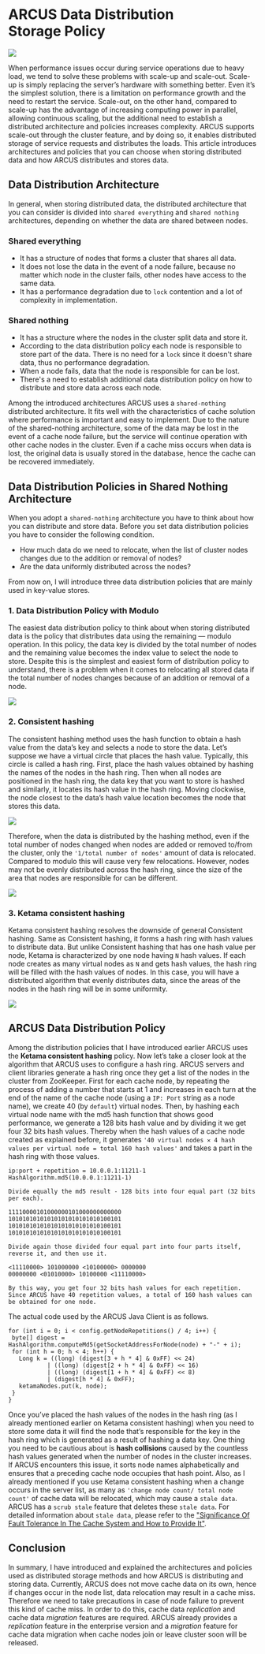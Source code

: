 # ARCUS Data Distribution Storage Policy

<img src="images/arcus_data_distribution_main.png"></img>

When performance issues occur during service operations due to heavy load, we tend to solve these problems with scale-up and scale-out. Scale-up is simply replacing the server’s hardware with something better. Even it’s the simplest solution, there is a limitation on performance growth and the need to restart the service. Scale-out, on the other hand, compared to scale-up has the advantage of increasing computing power in parallel, allowing continuous scaling, but the additional need to establish a distributed architecture and policies increases complexity. ARCUS supports scale-out through the cluster feature, and by doing so, it enables distributed storage of service requests and distributes the loads. This article introduces architectures and policies that you can choose when storing distributed data and how ARCUS distributes and stores data.

## Data Distribution Architecture

In general, when storing distributed data, the distributed architecture that you can consider is divided into `shared everything` and 
`shared nothing` architectures, depending on whether the data are shared between nodes.

### Shared everything

 - It has a structure of nodes that forms a cluster that shares all data.
 - It does not lose the data in the event of a node failure, because no matter which node in the cluster fails, other nodes have access to the same data.
 - It has a performance degradation due to `lock` contention and a lot of complexity in implementation.

### Shared nothing

 - It has a structure where the nodes in the cluster split data and store it.
 - According to the data distribution policy each node is responsible to store part of the data. There is no need for a `lock` 
   since it doesn't share data, thus no performance degradation.
 - When a node fails, data that the node is responsible for can be lost.
 - There's a need to establish additional data distribution policy on how to distribute and store data across each node.

Among the introduced architectures ARCUS uses a `shared-nothing` distributed architecture. It fits well with the characteristics of cache solution where performance is important and easy to implement. Due to the nature of the shared-nothing architecture, some of the data may be lost in the event of a cache node failure, but the service will continue operation with other cache nodes in the cluster. Even if a cache miss occurs when data is lost, the original data is usually stored in the database, hence the cache can be recovered immediately.

## Data Distribution Policies in Shared Nothing Architecture

When you adopt a `shared-nothing` architecture you have to think about how you can distribute and store data. 
Before you set data distribution policies you have to consider the following condition.

 - How much data do we need to relocate, when the list of cluster nodes changes due to the addition or removal of nodes?
 - Are the data uniformly distributed across the nodes?

From now on, I will introduce three data distribution policies that are mainly used in key-value stores.

### 1. Data Distribution Policy with Modulo

The easiest data distribution policy to think about when storing distributed data is the policy that distributes data using the remaining — modulo operation. In this policy, the data key is divided by the total number of nodes and the remaining value becomes the index value to select the node to store. Despite this is the simplest and easiest form of distribution policy to understand, there is a problem when it comes to relocating all stored data if the total number of nodes changes because of an addition or removal of a node.

<img src="images/202101_arcus_data_distribution_modulo_en.png"></img>

### 2. Consistent hashing

The consistent hashing method uses the hash function to obtain a hash value from the data’s key and selects a node to store the data. Let’s suppose we have a virtual circle that places the hash value. Typically, this circle is called a hash ring. First, place the hash values obtained by hashing the names of the nodes in the hash ring. Then when all nodes are positioned in the hash ring, the data key that you want to store is hashed and similarly, it locates its hash value in the hash ring. Moving clockwise, the node closest to the data’s hash value location becomes the node that stores this data.

<img src="images/202101_arcus_data_distribution_chash_1_en.png"></img>

Therefore, when the data is distributed by the hashing method, even if the total number of nodes changed when nodes are added or removed to/from the cluster, only the `'1/total number of nodes'` amount of data is relocated. Compared to modulo this will cause very few relocations. However, nodes may not be evenly distributed across the hash ring, since the size of the area that nodes are responsible for can be different.

<img src="images/202101_arcus_data_distribution_chash_2_en.png"></img>

### 3. Ketama consistent hashing

Ketama consistent hashing resolves the downside of general Consistent hashing. Same as Consistent hashing, it forms a hash ring with hash values to distribute data. But unlike Consistent hashing that has one hash value per node, Ketama is characterized by one node having `N` hash values. If each node creates as many virtual nodes as `N` and gets hash values, the hash ring will be filled with the hash values of nodes. In this case, you will have a distributed algorithm that evenly distributes data, since the areas of the nodes in the hash ring will be in some uniformity.

<img src="images/202101_arcus_data_distribution_ketama_en.png"></img>

## ARCUS Data Distribution Policy

Among the distribution policies that I have introduced earlier ARCUS uses the **Ketama consistent hashing** policy. Now let’s take a closer look at the algorithm that ARCUS uses to configure a hash ring. ARCUS servers and client libraries generate a hash ring once they get a list of the nodes in the cluster from ZooKeeper. First for each cache node, by repeating the process of adding a number that starts at 1 and increases in each turn at the end of the name of the cache node (using a `IP: Port` string as a node name), we create 40 (by `default`) virtual nodes. Then, by hashing each virtual node name with the md5 hash function that shows good performance, we generate a 128 bits hash value and by dividing it we get four 32 bits hash values. Thereby when the hash values of a cache node created as explained before, it generates `'40 virtual nodes ✕ 4 hash values per virtual node = total 160 hash values'` and takes a part in the hash ring with those values.

```
ip:port + repetition = 10.0.0.1:11211-1
HashAlgorithm.md5(10.0.0.1:11211-1)

Divide equally the md5 result - 128 bits into four equal part (32 bits per each).

11110000101000000101000000000000
10101010101010101010101010100101
10101010101010101010101010100101
10101010101010101010101010100101

Divide again those divided four equal part into four parts itself, reverse it, and then use it.

<11110000> 101000000 <10100000> 0000000                                             
00000000 <01010000> 10100000 <11110000>

By this way, you get four 32 bits hash values for each repetition.
Since ARCUS have 40 repetition values, a total of 160 hash values can be obtained for one node.
```

The actual code used by the ARCUS Java Client is as follows.

```
for (int i = 0; i < config.getNodeRepetitions() / 4; i++) {
 byte[] digest =   HashAlgorithm.computeMd5(getSocketAddressForNode(node) + "-" + i);
 for (int h = 0; h < 4; h++) {
   Long k = ((long) (digest[3 + h * 4] & 0xFF) << 24)
           | ((long) (digest[2 + h * 4] & 0xFF) << 16)
           | ((long) (digest[1 + h * 4] & 0xFF) << 8)
           | (digest[h * 4] & 0xFF);   
   ketamaNodes.put(k, node);
 }
}
```

Once you’ve placed the hash values of the nodes in the hash ring (as I already mentioned earlier on Ketama consistent hashing) when you need to store some data it will find the node that’s responsible for the key in the hash ring which is generated as a result of hashing a data key. One thing you need to be cautious about is **hash collisions** caused by the countless hash values generated when the number of nodes in the cluster increases. If ARCUS encounters this issue, it sorts node names alphabetically and ensures that a preceding cache node occupies that hash point. Also, as I already mentioned if you use Ketama consistent hashing when a change occurs in the server list, as many as `'change node count/ total node count'` of cache data will be relocated, which may cause a `stale data`. ARCUS has a `scrub stale` feature that deletes these `stale data`. For detailed information about `stale data`, please refer to the ["Significance Of Fault Tolerance In The Cache System and How to Provide It"](https://medium.com/jam2in/significance-of-fault-tolerance-in-the-cache-system-and-how-to-provide-it-ea83258b0d32).

## Conclusion

In summary, I have introduced and explained the architectures and policies used as distributed storage methods and how ARCUS is distributing and storing data. Currently, ARCUS does not move cache data on its own, hence if changes occur in the node list, data relocation may result in a cache miss. Therefore we need to take precautions in case of node failure to prevent this kind of cache miss. In order to do this, cache data *replication* and cache data *migration* features are required. ARCUS already provides a *replication* feature in the enterprise version and a *migration* feature for cache data migration when cache nodes join or leave cluster soon will be released.


























